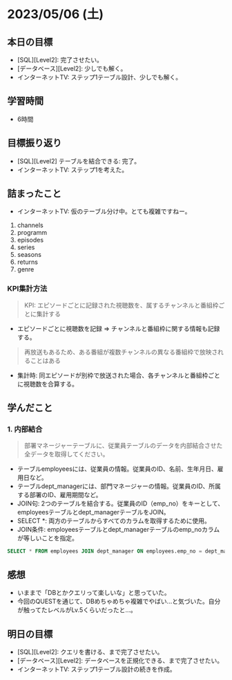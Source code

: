 # 2023/05/06 (土)

## 本日の目標

- [SQL][Level2]: 完了させたい。
- [データベース][Level2]: 少しでも解く。
- インターネットTV: ステップ1テーブル設計、少しでも解く。

## 学習時間

- 6時間

## 目標振り返り

- [SQL][Level2] テーブルを結合できる: 完了。
- インターネットTV: ステップ1を考えた。

## 詰まったこと

- インターネットTV: 仮のテーブル分け中。とても複雑ですねー。

1. channels
2. programm
3. episodes
4. series
5. seasons
6. returns
7. genre


### KPI集計方法
> KPI: エピソードごとに記録された視聴数を、属するチャンネルと番組枠ごとに集計する
- エピソードごとに視聴数を記録 => チャンネルと番組枠に関する情報も記録する。

> 再放送もあるため、ある番組が複数チャンネルの異なる番組枠で放映されることはある

- 集計時: 同エピソードが別枠で放送された場合、各チャンネルと番組枠ごとに視聴数を合算する。

## 学んだこと

### 1. 内部結合
> 部署マネージャーテーブルに、従業員テーブルのデータを内部結合させた全データを取得してください。
- テーブルemployeesには、従業員の情報。従業員のID、名前、生年月日、雇用日など。
- テーブルdept_managerには、部門マネージャーの情報。従業員のID、所属する部署のID、雇用期間など。
- JOIN句: 2つのテーブルを結合する。従業員のID（emp_no）をキーとして、employeesテーブルとdept_managerテーブルをJOIN。
- SELECT *: 両方のテーブルからすべてのカラムを取得するために使用。
- JOIN条件: employeesテーブルとdept_managerテーブルのemp_noカラムが等しいことを指定。

```sql
SELECT * FROM employees JOIN dept_manager ON employees.emp_no = dept_manager.emp_no;
```

## 感想

- いままで「DBとかクエリって楽しいな」と思っていた。
- 今回のQUESTを通じて、DBめちゃめちゃ複雑でやばい...と気づいた。自分が触ってたレベルがLv.5くらいだったと...。


## 明日の目標

- [SQL][Level2]: クエリを書ける、まで完了させたい。
- [データベース][Level2]: データベースを正規化できる、まで完了させたい。
- インターネットTV: ステップ1テーブル設計の続きを作成。
